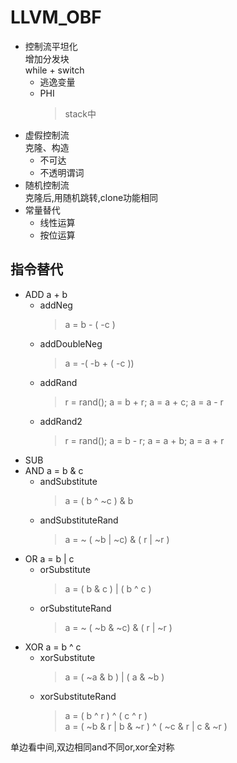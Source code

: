 # LLVM_OBF

- 控制流平坦化 <br>
    增加分发块 <br>
    while + switch
  - 逃逸变量
  - PHI
    > stack中
- 虚假控制流 <br>
    克隆、构造
  - 不可达
  - 不透明谓词
- 随机控制流 <br>
    克隆后,用随机跳转,clone功能相同
- 常量替代 <br>
  - 线性运算
  - 按位运算  

## 指令替代

- ADD a + b <br>
  - addNeg <br>
    > a = b - ( -c )
  - addDoubleNeg <br>
    > a = -( -b + ( -c ))
  - addRand <br>
    > r = rand(); a = b + r; a = a + c; a = a - r
  - addRand2 <br>
    > r = rand(); a = b - r; a = a + b; a = a + r
- SUB
- AND a = b & c <br>
  - andSubstitute <br>
    > a = ( b ^ ~c ) & b <br>
  - andSubstituteRand <br>
    > a = ~ ( ~b | ~c) & ( r | ~r )
- OR a = b | c <br>
  - orSubstitute <br>
    > a = ( b & c ) | ( b ^ c ) <br>
  - orSubstituteRand <br>
    > a = ~ ( ~b & ~c) & ( r | ~r )
- XOR a = b ^ c <br>
  - xorSubstitute <br>
    > a = ( ~a & b ) | ( a & ~b ) <br>
  - xorSubstituteRand <br>
    > a = ( b ^ r ) ^ ( c ^ r ) <br>
    > a = ( ~b & r | b & ~r ) ^ ( ~c & r | c & ~r )

单边看中间,双边相同and不同or,xor全对称
